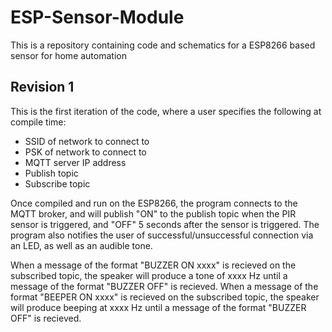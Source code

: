 # ESP-Sensor-Module
This is a repository containing code and schematics for a ESP8266 based sensor for home automation

## Revision 1
This is the first iteration of the code, where a user specifies the following at compile time:
  - SSID of network to connect to
  - PSK of network to connect to 
  - MQTT server IP address
  - Publish topic
  - Subscribe topic

Once compiled and run on the ESP8266, the program connects to the MQTT broker, and will publish "ON" to the publish topic when the PIR sensor is triggered, and "OFF" 5 seconds after the sensor is triggered. The program also notifies the user of successful/unsuccessful connection via an LED, as well as an audible tone. 

When a message of the format "BUZZER ON xxxx" is recieved on the subscribed topic, the speaker will produce a tone of xxxx Hz until a message of the format "BUZZER OFF" is recieved.  When a message of the format "BEEPER ON xxxx" is recieved on the subscribed topic, the speaker will produce beeping at xxxx Hz until a message of the format "BUZZER OFF" is recieved. 
